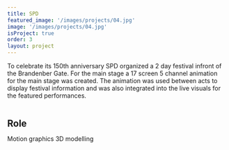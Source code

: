```yaml
---
title: SPD
featured_image: '/images/projects/04.jpg'
image: '/images/projects/04.jpg'
isProject: true
order: 3
layout: project
---
```


To celebrate its 150th anniversary SPD organized a 2 day festival infront of the Brandenber Gate. For the main stage  a 17 screen 5 channel animation for the main stage was created. The animation was used between acts to display festival information and was also integrated into the live visuals for the featured performances.

<div style="width: 100%;">
    <h2 style="display: inline-block; margin-bottom: 0;">Role</h2>
    <div class="line" style="width:12.5rem;"></div>
</div>

Motion graphics
3D modelling